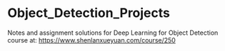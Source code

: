 # Object_Detection_Projects
Notes and assignment solutions for Deep Learning for Object Detection course at: https://www.shenlanxueyuan.com/course/250
